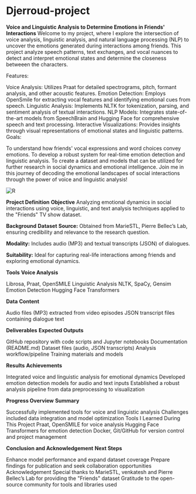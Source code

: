 # Djerroud-project

**Voice and Linguistic Analysis to Determine Emotions in Friends' Interactions**
Welcome to my project, where I explore the intersection of voice analysis, linguistic analysis, and natural language processing (NLP) to uncover the emotions generated during interactions among friends. This project analyze speech patterns, text exchanges, and vocal nuances to detect and interpret emotional states and determine the closeness betweeen the characters.

Features:

Voice Analysis: Utilizes Praat for detailed spectrograms, pitch, formant analysis, and other acoustic features.
Emotion Detection: Employs OpenSmile for extracting vocal features and identifying emotional cues from speech.
Linguistic Analysis: Implements NLTK for tokenization, parsing, and sentiment analysis of textual interactions.
NLP Models: Integrates state-of-the-art models from SpeechBrain and Hugging Face for comprehensive speech and text processing.
Interactive Visualizations: Provides insights through visual representations of emotional states and linguistic patterns.
Goals:

To understand how friends' vocal expressions and word choices convey emotions.
To develop a robust system for real-time emotion detection and linguistic analysis.
To create a dataset and models that can be utilized for further research in social dynamics and emotional intelligence.
Join me in this journey of decoding the emotional landscapes of social interactions through the power of voice and linguistic analysis!

![R](https://github.com/brainhack-school2024/Djerroud-project/assets/95560047/6e748cf2-c3bd-4e87-b9f3-1162da20569c)

**Project Definition**
**Objective**
Analyzing emotional dynamics in social interactions using voice, linguistic, and text analysis techniques applied to the "Friends" TV show dataset.

**Background**
**Dataset**
**Source:** 
Obtained from MarieSTL, Pierre Bellec’s Lab, ensuring credibility and relevance to the research question.

**Modality:** 
Includes audio (MP3) and textual transcripts (JSON) of dialogues.

**Suitability:**
Ideal for capturing real-life interactions among friends and exploring emotional dynamics.

**Tools**
**Voice Analysis**

Librosa, Praat, OpenSMILE
Linguistic Analysis
NLTK, SpaCy, Gensim
Emotion Detection
Hugging Face Transformers

**Data**
**Content**

Audio files (MP3) extracted from video episodes
JSON transcript files containing dialogue text

**Deliverables**
**Expected Outputs**

GitHub repository with code scripts and Jupyter notebooks
Documentation (README.md)
Dataset files (audio, JSON transcripts)
Analysis workflow/pipeline
Training materials and models

**Results**
**Achievements**

Integrated voice and linguistic analysis for emotional dynamics
Developed emotion detection models for audio and text inputs
Established a robust analysis pipeline from data preprocessing to visualization

**Progress Overview**
**Summary**

Successfully implemented tools for voice and linguistic analysis
Challenges included data integration and model optimization
Tools I Learned During This Project
Praat, OpenSMILE for voice analysis
Hugging Face Transformers for emotion detection
Docker, Git/GitHub for version control and project management

**Conclusion and Acknowledgement**
**Next Steps**

Enhance model performance and expand dataset coverage
Prepare findings for publication and seek collaboration opportunities
Acknowledgement
Special thanks to MarieSTL, venkatesh and Pierre Bellec’s Lab for providing the "Friends" dataset
Gratitude to the open-source community for tools and libraries used
